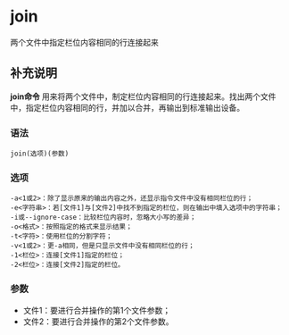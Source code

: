 join
===

两个文件中指定栏位内容相同的行连接起来

## 补充说明

**join命令** 用来将两个文件中，制定栏位内容相同的行连接起来。找出两个文件中，指定栏位内容相同的行，并加以合并，再输出到标准输出设备。

###  语法

```shell
join(选项)(参数)
```

###  选项

```shell
-a<1或2>：除了显示原来的输出内容之外，还显示指令文件中没有相同栏位的行；
-e<字符串>：若[文件1]与[文件2]中找不到指定的栏位，则在输出中填入选项中的字符串；
-i或--ignore-case：比较栏位内容时，忽略大小写的差异；
-o<格式>：按照指定的格式来显示结果；
-t<字符>：使用栏位的分割字符；
-v<1或2>：更-a相同，但是只显示文件中没有相同栏位的行；
-1<栏位>：连接[文件1]指定的栏位；
-2<栏位>：连接[文件2]指定的栏位。
```

###  参数

*   文件1：要进行合并操作的第1个文件参数；
*   文件2：要进行合并操作的第2个文件参数。


<!-- Linux命令行搜索引擎：https://github.com/wsdo/linux-complete-guide.git -->
